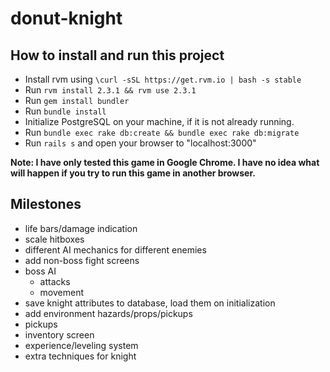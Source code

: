 # donut-knight

## How to install and run this project
- Install rvm using `\curl -sSL https://get.rvm.io | bash -s stable`
- Run `rvm install 2.3.1 && rvm use 2.3.1`
- Run `gem install bundler`
- Run `bundle install`
- Initialize PostgreSQL on your machine, if it is not already running.
- Run `bundle exec rake db:create && bundle exec rake db:migrate`
- Run `rails s` and open your browser to "localhost:3000"

**Note: I have only tested this game in Google Chrome. I have no idea what will happen if you try to run this game in another browser.**

## Milestones
* life bars/damage indication
* scale hitboxes
* different AI mechanics for different enemies
* add non-boss fight screens
* boss AI
	* attacks
	* movement
* save knight attributes to database, load them on initialization
* add environment hazards/props/pickups
* pickups
* inventory screen
* experience/leveling system
* extra techniques for knight
